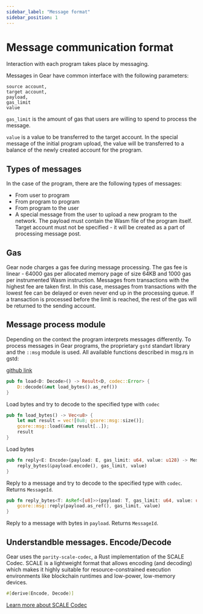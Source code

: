 ```yaml
---
sidebar_label: "Message format"
sidebar_position: 1
---
```


# Message communication format

Interaction with each program takes place by messaging.

Messages in Gear have common interface with the following parameters:

```
source account,
target account,
payload,
gas_limit
value
```

`gas_limit` is the amount of gas that users are willing to spend to process the message.

`value` is a value to be transferred to the target account. In the special message of the initial program upload, the value will be transferred to a balance of the newly created account for the program.

## Types of messages

In the case of the program, there are the following types of messages:

- From user to program
- From program to program
- From program to the user
- A special message from the user to upload a new program to the network. The payload must contain the Wasm file of the program itself. Target account must not be specified - it will be created as a part of processing message post.


## Gas

Gear node charges a gas fee during message processing. The gas fee is linear - 64000 gas per allocated memory page of size 64KB and 1000 gas per instrumented Wasm instruction. Messages from transactions with the highest fee are taken first. In this case, messages from transactions with the lowest fee can be delayed or even never end up in the processing queue. If a transaction is processed before the limit is reached, the rest of the gas will be returned to the sending account.

## Message process module

Depending on the context the program interprets messages differently. To process messages in Gear programs, the proprietary `gstd` standart library and the `::msg` module is used. All available functions described in msg.rs in gstd:

[github link](https://github.com/gear-tech/gear/blob/master/gstd/src/msg.rs)

```rust
pub fn load<D: Decode>() -> Result<D, codec::Error> {
    D::decode(&mut load_bytes().as_ref())
}
```
Load bytes and try to decode to the specified type with `codec`

```rust
pub fn load_bytes() -> Vec<u8> {
    let mut result = vec![0u8; gcore::msg::size()];
    gcore::msg::load(&mut result[..]);
    result
}
```
Load bytes

```rust
pub fn reply<E: Encode>(payload: E, gas_limit: u64, value: u128) -> MessageId {
    reply_bytes(&payload.encode(), gas_limit, value)
}
```

Reply to a message and try to decode to the specified type with `codec`. Returns `MessageId`.


```rust
pub fn reply_bytes<T: AsRef<[u8]>>(payload: T, gas_limit: u64, value: u128) -> MessageId {
    gcore::msg::reply(payload.as_ref(), gas_limit, value)
}
```
Reply to a message with bytes in `payload`. Returns `MessageId`.


## Understandble messages. Encode/Decode

Gear uses the `parity-scale-codec`, a Rust implementation of the SCALE Codec. SCALE is a lightweight format that allows encoding (and decoding) which makes it highly suitable for resource-constrained execution environments like blockchain runtimes and low-power, low-memory devices.

```rust
#[derive(Encode, Decode)]
```


[Learn more about SCALE Codec](https://substrate.dev/docs/en/knowledgebase/advanced/codec)
